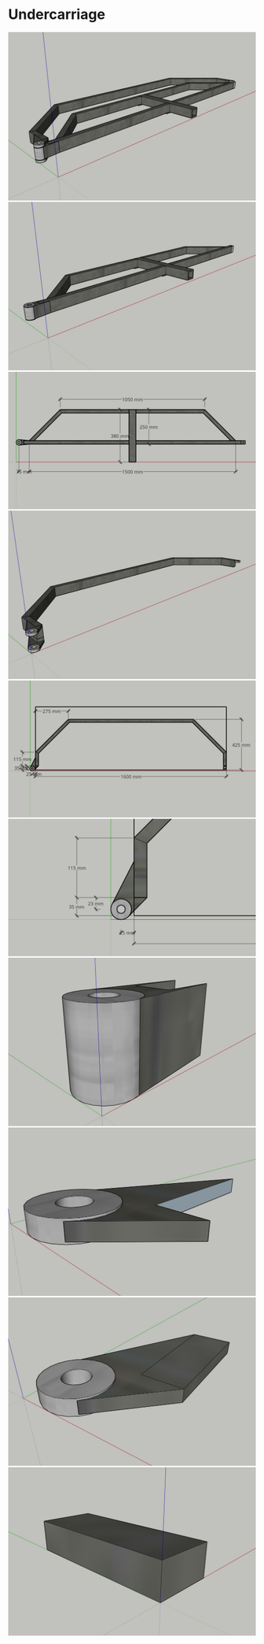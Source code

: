 # Undercarriage

[![01 Under Frame & Base](Undercarriage/01-Under-Frame-Base.png)](_PDF/Undercarriage/01-Under-Frame-Base.pdf "01 Under Frame & Base")
[![02 Base](Undercarriage/02-Base.png)](_PDF/Undercarriage/02-Base.pdf "02 Base")
[![03 Base Dimensioned](Undercarriage/03-Base-Dimensioned.png)](_PDF/Undercarriage/03-Base-Dimensioned.pdf "03 Base Dimensioned")
[![04 Under Frame](Undercarriage/04-Under-Frame.png)](_PDF/Undercarriage/04-Under-Frame.pdf "04 Under Frame")
[![05 Under Frame Dimensioned](Undercarriage/05-Under-Frame-Dimensioned.png)](_PDF/Undercarriage/05-Under-Frame-Dimensioned.pdf "05 Under Frame Dimensioned")
[![06 Under Frame Detail](Undercarriage/06-Under-Frame-Detail.png)](_PDF/Undercarriage/06-Under-Frame-Detail.pdf "06 Under Frame Detail")
[![07 Base Pivot](Undercarriage/07-Base-Pivot.png)](_PDF/Undercarriage/07-Base-Pivot.pdf "07 Base Pivot")
[![08 Pivot Top](Undercarriage/08-Pivot-Top.png)](_PDF/Undercarriage/08-Pivot-Top.pdf "08 Pivot Top")
[![09 Pivot Bottom](Undercarriage/09-Pivot-Bottom.png)](_PDF/Undercarriage/09-Pivot-Bottom.pdf "09 Pivot Bottom")
[![10 Pivot Spacer](Undercarriage/10-Pivot-Spacer.png)](_PDF/Undercarriage/10-Pivot-Spacer.pdf "10 Pivot Spacer")
